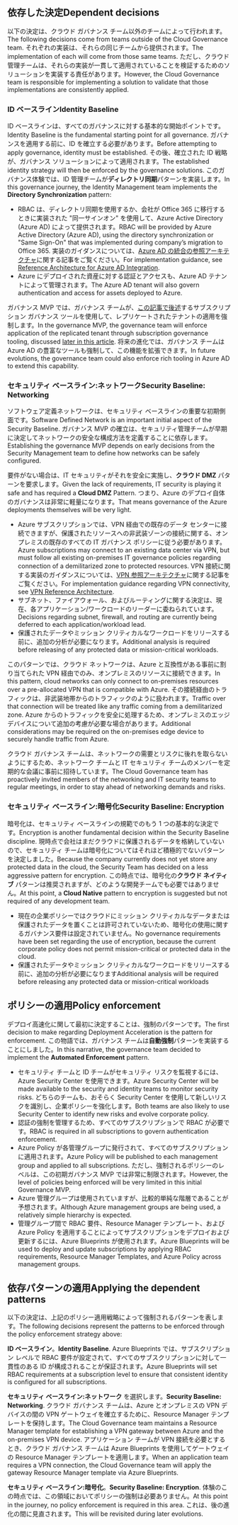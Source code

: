 <!-- TEMPLATE FILE - DO NOT ADD METADATA -->

## <a name="dependent-decisions"></a><span data-ttu-id="97ecf-101">依存した決定</span><span class="sxs-lookup"><span data-stu-id="97ecf-101">Dependent decisions</span></span>

<span data-ttu-id="97ecf-102">以下の決定は、クラウド ガバナンス チーム以外のチームによって行われます。</span><span class="sxs-lookup"><span data-stu-id="97ecf-102">The following decisions come from teams outside of the Cloud Governance team.</span></span> <span data-ttu-id="97ecf-103">それぞれの実装は、それらの同じチームから提供されます。</span><span class="sxs-lookup"><span data-stu-id="97ecf-103">The implementation of each will come from those same teams.</span></span> <span data-ttu-id="97ecf-104">ただし、クラウド管理チームは、それらの実装が一貫して適用されていることを検証するためのソリューションを実装する責任があります。</span><span class="sxs-lookup"><span data-stu-id="97ecf-104">However, the Cloud Governance team is responsible for implementing a solution to validate that those implementations are consistently applied.</span></span>

### <a name="identity-baseline"></a><span data-ttu-id="97ecf-105">ID ベースライン</span><span class="sxs-lookup"><span data-stu-id="97ecf-105">Identity Baseline</span></span>

<span data-ttu-id="97ecf-106">ID ベースラインは、すべてのガバナンスに対する基本的な開始ポイントです。</span><span class="sxs-lookup"><span data-stu-id="97ecf-106">Identity Baseline is the fundamental starting point for all governance.</span></span> <span data-ttu-id="97ecf-107">ガバナンスを適用する前に、ID を確立する必要があります。</span><span class="sxs-lookup"><span data-stu-id="97ecf-107">Before attempting to apply governance, identity must be established.</span></span> <span data-ttu-id="97ecf-108">その後、確立された ID 戦略が、ガバナンス ソリューションによって適用されます。</span><span class="sxs-lookup"><span data-stu-id="97ecf-108">The established identity strategy will then be enforced by the governance solutions.</span></span>
<span data-ttu-id="97ecf-109">このガバナンス体験では、ID 管理チームが**ディレクトリ同期**パターンを実装します。</span><span class="sxs-lookup"><span data-stu-id="97ecf-109">In this governance journey, the Identity Management team implements the **Directory Synchronization** pattern:</span></span>

- <span data-ttu-id="97ecf-110">RBAC は、ディレクトリ同期を使用するか、会社が Office 365 に移行するときに実装された "同一サインオン" を使用して、Azure Active Directory (Azure AD) によって提供されます。</span><span class="sxs-lookup"><span data-stu-id="97ecf-110">RBAC will be provided by Azure Active Directory (Azure AD), using the directory synchronization or "Same Sign-On" that was implemented during company’s migration to Office 365.</span></span> <span data-ttu-id="97ecf-111">実装のガイダンスについては、[Azure AD の統合の参照アーキテクチャ](/azure/architecture/reference-architectures/identity/azure-ad)に関する記事をご覧ください。</span><span class="sxs-lookup"><span data-stu-id="97ecf-111">For implementation guidance, see [Reference Architecture for Azure AD Integration](/azure/architecture/reference-architectures/identity/azure-ad).</span></span>
- <span data-ttu-id="97ecf-112">Azure にデプロイされた資産に対する認証とアクセスも、Azure AD テナントによって管理されます。</span><span class="sxs-lookup"><span data-stu-id="97ecf-112">The Azure AD tenant will also govern authentication and access for assets deployed to Azure.</span></span>

<span data-ttu-id="97ecf-113">ガバナンス MVP では、ガバナンス チームが、[この記事で後述](#subscription-model)するサブスクリプション ガバナンス ツールを使用して、レプリケートされたテナントの適用を強制します。</span><span class="sxs-lookup"><span data-stu-id="97ecf-113">In the governance MVP, the governance team will enforce application of the replicated tenant through subscription governance tooling, discussed [later in this article](#subscription-model).</span></span> <span data-ttu-id="97ecf-114">将来の進化では、ガバナンス チームは Azure AD の豊富なツールも強制して、この機能を拡張できます。</span><span class="sxs-lookup"><span data-stu-id="97ecf-114">In future evolutions, the governance team could also enforce rich tooling in Azure AD to extend this capability.</span></span>

### <a name="security-baseline-networking"></a><span data-ttu-id="97ecf-115">セキュリティ ベースライン:ネットワーク</span><span class="sxs-lookup"><span data-stu-id="97ecf-115">Security Baseline: Networking</span></span>

<span data-ttu-id="97ecf-116">ソフトウェア定義ネットワークは、セキュリティ ベースラインの重要な初期側面です。</span><span class="sxs-lookup"><span data-stu-id="97ecf-116">Software Defined Network is an important initial aspect of the Security Baseline.</span></span> <span data-ttu-id="97ecf-117">ガバナンス MVP の確立は、セキュリティ管理チームが早期に決定してネットワークの安全な構成方法を定義することに依存します。</span><span class="sxs-lookup"><span data-stu-id="97ecf-117">Establishing the governance MVP depends on early decisions from the Security Management team to define how networks can be safely configured.</span></span>

<span data-ttu-id="97ecf-118">要件がない場合は、IT セキュリティがそれを安全に実施し、**クラウド DMZ** パターンを要求します。</span><span class="sxs-lookup"><span data-stu-id="97ecf-118">Given the lack of requirements, IT security is playing it safe and has required a **Cloud DMZ** Pattern.</span></span> <span data-ttu-id="97ecf-119">つまり、Azure のデプロイ自体のガバナンスは非常に軽量になります。</span><span class="sxs-lookup"><span data-stu-id="97ecf-119">That means governance of the Azure deployments themselves will be very light.</span></span>

- <span data-ttu-id="97ecf-120">Azure サブスクリプションでは、VPN 経由での既存のデータ センターに接続できますが、保護されたリソースへの非武装ゾーンの接続に関する、オンプレミスの既存のすべての IT ガバナンス ポリシーに従う必要があります。</span><span class="sxs-lookup"><span data-stu-id="97ecf-120">Azure subscriptions may connect to an existing data center via VPN, but must follow all existing on-premises IT governance policies regarding connection of a demilitarized zone to protected resources.</span></span> <span data-ttu-id="97ecf-121">VPN 接続に関する実装のガイダンスについては、[VPN 参照アーキテクチャ](/azure/architecture/reference-architectures/hybrid-networking/vpn)に関する記事をご覧ください。</span><span class="sxs-lookup"><span data-stu-id="97ecf-121">For implementation guidance regarding VPN connectivity, see [VPN Reference Architecture](/azure/architecture/reference-architectures/hybrid-networking/vpn).</span></span>
- <span data-ttu-id="97ecf-122">サブネット、ファイアウォール、およびルーティングに関する決定は、現在、各アプリケーション/ワークロードのリーダーに委ねられています。</span><span class="sxs-lookup"><span data-stu-id="97ecf-122">Decisions regarding subnet, firewall, and routing are currently being deferred to each application/workload lead.</span></span>
- <span data-ttu-id="97ecf-123">保護されたデータやミッション クリティカルなワークロードをリリースする前に、追加の分析が必要になります。</span><span class="sxs-lookup"><span data-stu-id="97ecf-123">Additional analysis is required before releasing of any protected data or mission-critical workloads.</span></span>

<span data-ttu-id="97ecf-124">このパターンでは、クラウド ネットワークは、Azure と互換性がある事前に割り当てられた VPN 経由でのみ、オンプレミスのリソースに接続できます。</span><span class="sxs-lookup"><span data-stu-id="97ecf-124">In this pattern, cloud networks can only connect to on-premises resources over a pre-allocated VPN that is compatible with Azure.</span></span> <span data-ttu-id="97ecf-125">その接続経由のトラフィックは、非武装地帯からのトラフィックのように扱われます。</span><span class="sxs-lookup"><span data-stu-id="97ecf-125">Traffic over that connection will be treated like any traffic coming from a demilitarized zone.</span></span> <span data-ttu-id="97ecf-126">Azure からのトラフィックを安全に処理するため、オンプレミスのエッジ デバイスについて追加の考慮が必要な場合があります。</span><span class="sxs-lookup"><span data-stu-id="97ecf-126">Additional considerations may be required on the on-premises edge device to securely handle traffic from Azure.</span></span>

<span data-ttu-id="97ecf-127">クラウド ガバナンス チームは、ネットワークの需要とリスクに後れを取らないようにするため、ネットワーク チームと IT セキュリティ チームのメンバーを定期的な会議に事前に招待しています。</span><span class="sxs-lookup"><span data-stu-id="97ecf-127">The Cloud Governance team has proactively invited members of the networking and IT security teams to regular meetings, in order to stay ahead of networking demands and risks.</span></span>

### <a name="security-baseline-encryption"></a><span data-ttu-id="97ecf-128">セキュリティ ベースライン:暗号化</span><span class="sxs-lookup"><span data-stu-id="97ecf-128">Security Baseline: Encryption</span></span>

<span data-ttu-id="97ecf-129">暗号化は、セキュリティ ベースラインの規範でのもう 1 つの基本的な決定です。</span><span class="sxs-lookup"><span data-stu-id="97ecf-129">Encryption is another fundamental decision within the Security Baseline discipline.</span></span> <span data-ttu-id="97ecf-130">現時点で会社はまだクラウドに保護されるデータを格納していないので、セキュリティ チームは暗号化についてはそれほど積極的でないパターンを決定しました。</span><span class="sxs-lookup"><span data-stu-id="97ecf-130">Because the company currently does not yet store any protected data in the cloud, the Security Team has decided on a less aggressive pattern for encryption.</span></span>
<span data-ttu-id="97ecf-131">この時点では、暗号化の**クラウド ネイティブ** パターンは推奨されますが、どのような開発チームでも必要ではありません。</span><span class="sxs-lookup"><span data-stu-id="97ecf-131">At this point, a **Cloud Native** pattern to encryption is suggested but not required of any development team.</span></span>

- <span data-ttu-id="97ecf-132">現在の企業ポリシーではクラウドにミッション クリティカルなデータまたは保護されたデータを置くことは許可されていないため、暗号化の使用に関するガバナンス要件は設定されていません。</span><span class="sxs-lookup"><span data-stu-id="97ecf-132">No governance requirements have been set regarding the use of encryption, because the current corporate policy does not permit mission-critical or protected data in the cloud.</span></span>
- <span data-ttu-id="97ecf-133">保護されたデータやミッション クリティカルなワークロードをリリースする前に、追加の分析が必要になります</span><span class="sxs-lookup"><span data-stu-id="97ecf-133">Additional analysis will be required before releasing any protected data or mission-critical workloads</span></span>

## <a name="policy-enforcement"></a><span data-ttu-id="97ecf-134">ポリシーの適用</span><span class="sxs-lookup"><span data-stu-id="97ecf-134">Policy enforcement</span></span>

<span data-ttu-id="97ecf-135">デプロイ高速化に関して最初に決定することは、強制のパターンです。</span><span class="sxs-lookup"><span data-stu-id="97ecf-135">The first decision to make regarding Deployment Acceleration is the pattern for enforcement.</span></span> <span data-ttu-id="97ecf-136">この物語では、ガバナンス チームは**自動強制**パターンを実装することにしました。</span><span class="sxs-lookup"><span data-stu-id="97ecf-136">In this narrative, the governance team decided to implement the **Automated Enforcement** pattern.</span></span>

- <span data-ttu-id="97ecf-137">セキュリティ チームと ID チームがセキュリティ リスクを監視するには、Azure Security Center を使用できます。</span><span class="sxs-lookup"><span data-stu-id="97ecf-137">Azure Security Center will be made available to the security and identity teams to monitor security risks.</span></span> <span data-ttu-id="97ecf-138">どちらのチームも、おそらく Security Center を使用して新しいリスクを識別し、企業ポリシーを強化します。</span><span class="sxs-lookup"><span data-stu-id="97ecf-138">Both teams are also likely to use Security Center to identify new risks and evolve corporate policy.</span></span>
- <span data-ttu-id="97ecf-139">認証の強制を管理するため、すべてのサブスクリプションで RBAC が必要です。</span><span class="sxs-lookup"><span data-stu-id="97ecf-139">RBAC is required in all subscriptions to govern authentication enforcement.</span></span>
- <span data-ttu-id="97ecf-140">Azure Policy が各管理グループに発行されて、すべてのサブスクリプションに適用されます。</span><span class="sxs-lookup"><span data-stu-id="97ecf-140">Azure Policy will be published to each management group and applied to all subscriptions.</span></span> <span data-ttu-id="97ecf-141">ただし、強制されるポリシーのレベルは、この初期ガバナンス MVP では非常に制限されます。</span><span class="sxs-lookup"><span data-stu-id="97ecf-141">However, the level of policies being enforced will be very limited in this initial Governance MVP.</span></span>
- <span data-ttu-id="97ecf-142">Azure 管理グループは使用されていますが、比較的単純な階層であることが予想されます。</span><span class="sxs-lookup"><span data-stu-id="97ecf-142">Although Azure management groups are being used, a relatively simple hierarchy is expected.</span></span>
- <span data-ttu-id="97ecf-143">管理グループ間で RBAC 要件、Resource Manager テンプレート、および Azure Policy を適用することによってサブスクリプションをデプロイおよび更新するには、Azure Blueprints が使用されます。</span><span class="sxs-lookup"><span data-stu-id="97ecf-143">Azure Blueprints will be used to deploy and update subscriptions by applying RBAC requirements, Resource Manager Templates, and Azure Policy across management groups.</span></span>

## <a name="applying-the-dependent-patterns"></a><span data-ttu-id="97ecf-144">依存パターンの適用</span><span class="sxs-lookup"><span data-stu-id="97ecf-144">Applying the dependent patterns</span></span>

<span data-ttu-id="97ecf-145">以下の決定は、上記のポリシー適用戦略によって強制されるパターンを表します。</span><span class="sxs-lookup"><span data-stu-id="97ecf-145">The following decisions represent the patterns to be enforced through the policy enforcement strategy above:</span></span>

<span data-ttu-id="97ecf-146">**ID ベースライン**。</span><span class="sxs-lookup"><span data-stu-id="97ecf-146">**Identity Baseline**.</span></span> <span data-ttu-id="97ecf-147">Azure Blueprints では、サブスクリプション レベルで RBAC 要件が設定されて、すべてのサブスクリプションに対して一貫性のある ID が構成されることが保証されます。</span><span class="sxs-lookup"><span data-stu-id="97ecf-147">Azure Blueprints will set RBAC requirements at a subscription level to ensure that consistent identity is configured for all subscriptions.</span></span>

<span data-ttu-id="97ecf-148">**セキュリティ ベースライン:ネットワーク** を選択します。</span><span class="sxs-lookup"><span data-stu-id="97ecf-148">**Security Baseline: Networking**.</span></span> <span data-ttu-id="97ecf-149">クラウド ガバナンス チームは、Azure とオンプレミスの VPN デバイスの間の VPN ゲートウェイを確立するために、Resource Manager テンプレートを保持します。</span><span class="sxs-lookup"><span data-stu-id="97ecf-149">The Cloud Governance team maintains a Resource Manager template for establishing a VPN gateway between Azure and the on-premises VPN device.</span></span> <span data-ttu-id="97ecf-150">アプリケーション チームが VPN 接続を必要とするとき、クラウド ガバナンス チームは Azure Blueprints を使用してゲートウェイの Resource Manager テンプレートを適用します。</span><span class="sxs-lookup"><span data-stu-id="97ecf-150">When an application team requires a VPN connection, the Cloud Governance team will apply the gateway Resource Manager template via Azure Blueprints.</span></span>

<span data-ttu-id="97ecf-151">**セキュリティ ベースライン:暗号化**。</span><span class="sxs-lookup"><span data-stu-id="97ecf-151">**Security Baseline: Encryption**.</span></span> <span data-ttu-id="97ecf-152">体験のこの時点では、この領域においてポリシーの強制は必要ありません。</span><span class="sxs-lookup"><span data-stu-id="97ecf-152">At this point in the journey, no policy enforcement is required in this area.</span></span> <span data-ttu-id="97ecf-153">これは、後の進化の間に見直されます。</span><span class="sxs-lookup"><span data-stu-id="97ecf-153">This will be revisited during later evolutions.</span></span>
